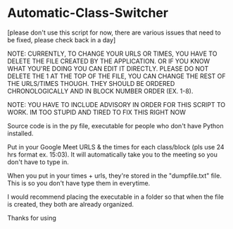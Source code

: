 # Automatic-Class-Switcher

[please don't use this script for now, there are various issues that need to be fixed, please check back in a day]

NOTE: CURRENTLY, TO CHANGE YOUR URLS OR TIMES, YOU HAVE TO DELETE THE FILE CREATED BY THE APPLICATION. OR IF YOU KNOW WHAT YOU'RE DOING YOU CAN EDIT IT DIRECTLY.
PLEASE DO NOT DELETE THE 1 AT THE TOP OF THE FILE, YOU CAN CHANGE THE REST OF THE URLS/TIMES THOUGH. THEY SHOULD BE ORDERED CHRONOLOGICALLY AND IN BLOCK NUMBER ORDER 
(EX. 1-8). 

NOTE: YOU HAVE TO INCLUDE ADVISORY IN ORDER FOR THIS SCRIPT TO WORK. IM TOO STUPID AND TIRED TO FIX THIS RIGHT NOW

Source code is in the py file, executable for people who don't have Python installed.

Put in your Google Meet URLS & the times for each class/block (pls use 24 hrs format ex. 15:03). It will automatically take you to the meeting so you don't have to type in.

When you put in your times + urls, they're stored in the "dumpfile.txt" file. This is so you don't have type them in everytime.

I would recommend placing the executable in a folder so that when the file is created, they both are already organized.

Thanks for using
